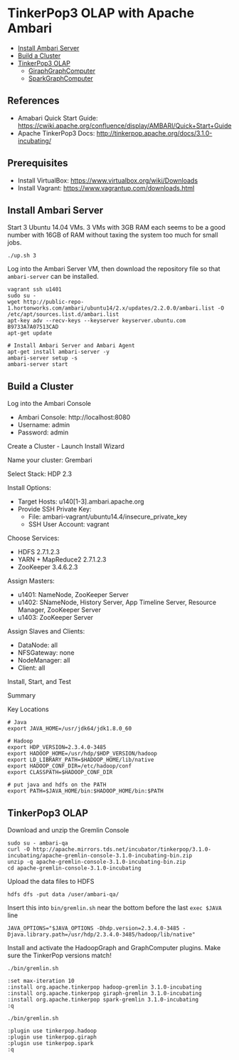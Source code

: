 # TinkerPop3 OLAP with Apache Ambari

* [Install Ambari Server](#install-ambari-server)
* [Build a Cluster](#build-a-cluster)
* [TinkerPop3 OLAP](#tinkerpop3-olap)
  * [GiraphGraphComputer](GiraphGraphComputer.md)
  * [SparkGraphComputer](SparkGraphComputer.md)

## References

* Amabari Quick Start Guide: https://cwiki.apache.org/confluence/display/AMBARI/Quick+Start+Guide
* Apache TinkerPop3 Docs: http://tinkerpop.apache.org/docs/3.1.0-incubating/

## Prerequisites

* Install VirtualBox: https://www.virtualbox.org/wiki/Downloads
* Install Vagrant: https://www.vagrantup.com/downloads.html


## Install Ambari Server

Start 3 Ubuntu 14.04 VMs. 3 VMs with 3GB RAM each seems to be a good number with 16GB of RAM without taxing the system too much for small jobs.

```
./up.sh 3
```

Log into the Ambari Server VM, then download the repository file so that `ambari-server` can be installed.

```
vagrant ssh u1401
sudo su -
wget http://public-repo-1.hortonworks.com/ambari/ubuntu14/2.x/updates/2.2.0.0/ambari.list -O /etc/apt/sources.list.d/ambari.list
apt-key adv --recv-keys --keyserver keyserver.ubuntu.com B9733A7A07513CAD
apt-get update

# Install Ambari Server and Ambari Agent
apt-get install ambari-server -y
ambari-server setup -s
ambari-server start
```

## Build a Cluster

Log into the Ambari Console

* Ambari Console: http://localhost:8080
* Username: admin
* Password: admin

Create a Cluster - Launch Install Wizard

Name your cluster: Grembari

Select Stack: HDP 2.3

Install Options:
* Target Hosts: u140[1-3].ambari.apache.org
* Provide SSH Private Key:
  * File: ambari-vagrant/ubuntu14.4/insecure_private_key
  * SSH User Account: vagrant

Choose Services:
* HDFS 2.7.1.2.3
* YARN + MapReduce2 2.7.1.2.3
* ZooKeeper 3.4.6.2.3

Assign Masters:
* u1401: NameNode, ZooKeeper Server
* u1402: SNameNode, History Server, App Timeline Server, Resource Manager, ZooKeeper Server
* u1403: ZooKeeper Server

Assign Slaves and Clients:
* DataNode: all
* NFSGateway: none
* NodeManager: all
* Client: all

Install, Start, and Test

Summary

Key Locations

```
# Java
export JAVA_HOME=/usr/jdk64/jdk1.8.0_60

# Hadoop
export HDP_VERSION=2.3.4.0-3485
export HADOOP_HOME=/usr/hdp/$HDP_VERSION/hadoop
export LD_LIBRARY_PATH=$HADOOP_HOME/lib/native
export HADOOP_CONF_DIR=/etc/hadoop/conf
export CLASSPATH=$HADOOP_CONF_DIR

# put java and hdfs on the PATH
export PATH=$JAVA_HOME/bin:$HADOOP_HOME/bin:$PATH
```

## TinkerPop3 OLAP

Download and unzip the Gremlin Console

```
sudo su - ambari-qa
curl -O http://apache.mirrors.tds.net/incubator/tinkerpop/3.1.0-incubating/apache-gremlin-console-3.1.0-incubating-bin.zip
unzip -q apache-gremlin-console-3.1.0-incubating-bin.zip
cd apache-gremlin-console-3.1.0-incubating
```

Upload the data files to HDFS

```
hdfs dfs -put data /user/ambari-qa/
```

Insert this into `bin/gremlin.sh` near the bottom before the last `exec $JAVA` line

```
JAVA_OPTIONS="$JAVA_OPTIONS -Dhdp.version=2.3.4.0-3485 -Djava.library.path=/usr/hdp/2.3.4.0-3485/hadoop/lib/native"
```

Install and activate the HadoopGraph and GraphComputer plugins. Make sure the TinkerPop versions match!

```
./bin/gremlin.sh

:set max-iteration 10
:install org.apache.tinkerpop hadoop-gremlin 3.1.0-incubating
:install org.apache.tinkerpop giraph-gremlin 3.1.0-incubating
:install org.apache.tinkerpop spark-gremlin 3.1.0-incubating
:q

./bin/gremlin.sh

:plugin use tinkerpop.hadoop
:plugin use tinkerpop.giraph
:plugin use tinkerpop.spark
:q
```
